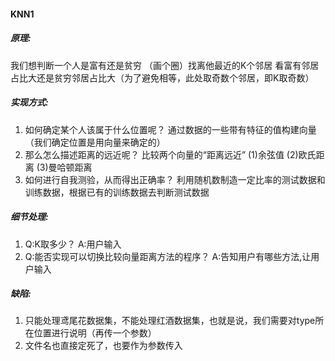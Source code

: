 #### KNN1
##### 原理:
我们想判断一个人是富有还是贫穷
（画个圈）找离他最近的K个邻居
看富有邻居占比大还是贫穷邻居占比大（为了避免相等，此处取奇数个邻居，即K取奇数）

##### 实现方式:
1. 如何确定某个人该属于什么位置呢？
通过数据的一些带有特征的值构建向量（我们确定位置是用向量来确定的）
2. 那么怎么描述距离的远近呢？
比较两个向量的“距离远近”
(1)余弦值
(2)欧氏距离
(3)曼哈顿距离
3. 如何进行自我测验，从而得出正确率？
利用随机数制造一定比率的测试数据和训练数据，根据已有的训练数据去判断测试数据

##### 细节处理:
1. Q:K取多少？
A:用户输入
2. Q:能否实现可以切换比较向量距离方法的程序？
A:告知用户有哪些方法,让用户输入

##### 缺陷:
1. 只能处理鸢尾花数据集，不能处理红酒数据集，也就是说，我们需要对type所在位置进行说明（再传一个参数）
2. 文件名也直接定死了，也要作为参数传入